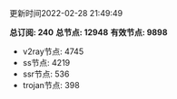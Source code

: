 更新时间2022-02-28 21:49:49

**总订阅: 240**
**总节点: 12948**
**有效节点: 9898**
- v2ray节点: 4745
- ss节点: 4219
- ssr节点: 536
- trojan节点: 398
